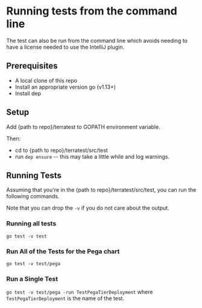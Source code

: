 # Running tests from the command line

The test can also be run from the command line which avoids needing to have a license needed to use the IntelliJ plugin.

## Prerequisites
- A local clone of this repo
- Install an appropriate version go (v1.13+)
- Install dep

## Setup
Add {path to repo}/terratest to GOPATH environment variable.

Then:
- cd to {path to repo}/terratest/src/test
- run ```dep ensure``` -- this may take a little while and log warnings.

## Running Tests

Assuming that you're in the {path to repo}/terratest/src/test, you can run the following commands. 

Note that you can drop the ```-v``` if you do not care about the output.

### Running all tests
```go test -v test```

### Run All of the Tests for the Pega chart
```go test -v test/pega```

### Run a Single Test
```go test -v test/pega -run TestPegaTierDeployment``` where ```TestPegaTierDeployment``` is the name of the test.
